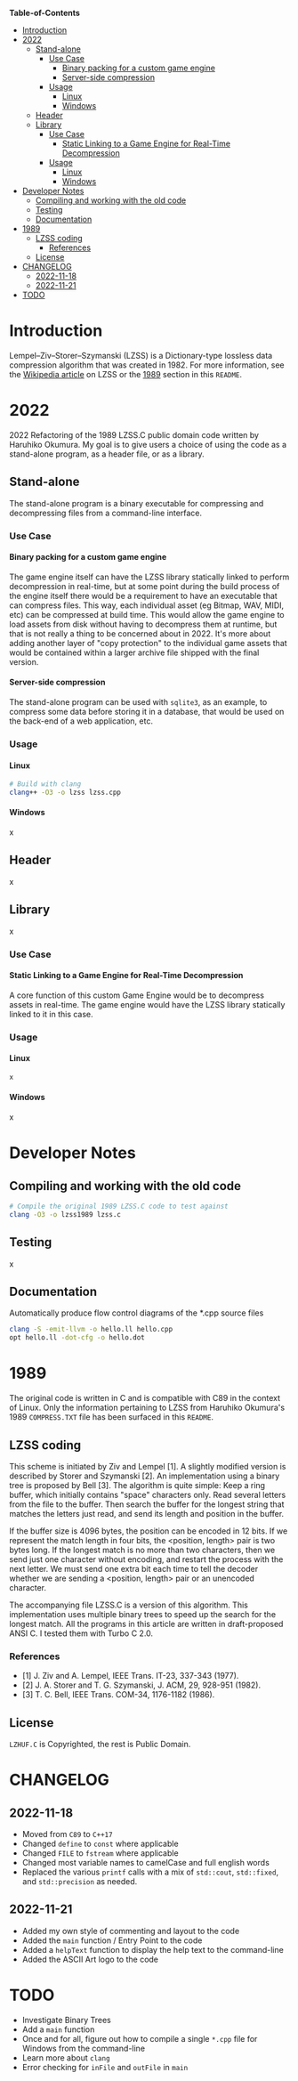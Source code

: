 **Table-of-Contents**
- [Introduction](#introduction)
- [2022](#2022)
  - [Stand-alone](#stand-alone)
    - [Use Case](#use-case)
      - [Binary packing for a custom game engine](#binary-packing-for-a-custom-game-engine)
      - [Server-side compression](#server-side-compression)
    - [Usage](#usage)
      - [Linux](#linux)
      - [Windows](#windows)
  - [Header](#header)
  - [Library](#library)
    - [Use Case](#use-case-1)
      - [Static Linking to a Game Engine for Real-Time Decompression](#static-linking-to-a-game-engine-for-real-time-decompression)
    - [Usage](#usage-1)
      - [Linux](#linux-1)
      - [Windows](#windows-1)
- [Developer Notes](#developer-notes)
  - [Compiling and working with the old code](#compiling-and-working-with-the-old-code)
  - [Testing](#testing)
  - [Documentation](#documentation)
- [1989](#1989)
  - [LZSS coding](#lzss-coding)
    - [References](#references)
  - [License](#license)
- [CHANGELOG](#changelog)
  - [2022-11-18](#2022-11-18)
  - [2022-11-21](#2022-11-21)
- [TODO](#todo)

# Introduction

Lempel–Ziv–Storer–Szymanski (LZSS) is a Dictionary-type lossless data compression algorithm that was created in 1982. For more information, see the [Wikipedia article](https://en.wikipedia.org/wiki/Lempel%E2%80%93Ziv%E2%80%93Storer%E2%80%93Szymanski) on LZSS or the [1989](#1989) section in this `README`.

# 2022

2022 Refactoring of the 1989 LZSS.C public domain code written by Haruhiko Okumura. My goal is to give users a choice of using the code as a stand-alone program, as a header file, or as a library. 

## Stand-alone

The stand-alone program is a binary executable for compressing and decompressing files from a command-line interface.

### Use Case

#### Binary packing for a custom game engine 

The game engine itself can have the LZSS library statically linked to perform decompression in real-time, but at some point during the build process of the engine itself there would be a requirement to have an executable that can compress files. This way, each individual asset (eg Bitmap, WAV, MIDI, etc) can be compressed at build time. This would allow the game engine to load assets from disk without having to decompress them at runtime, but that is not really a thing to be concerned about in 2022. It's more about adding another layer of "copy protection" to the individual game assets that would be contained within a larger archive file shipped with the final version.

#### Server-side compression

The stand-alone program can be used with `sqlite3`, as an example, to compress some data before storing it in a database, that would be used on the back-end of a web application, etc.

### Usage

#### Linux

```bash
# Build with clang
clang++ -O3 -o lzss lzss.cpp

```

#### Windows

x

## Header

x

## Library 

x

### Use Case

#### Static Linking to a Game Engine for Real-Time Decompression

A core function of this custom Game Engine would be to decompress assets in real-time. The game engine would have the LZSS library statically linked to it in this case.

### Usage

#### Linux

```bash
x
```

#### Windows

x

# Developer Notes

## Compiling and working with the old code

```bash
# Compile the original 1989 LZSS.C code to test against
clang -O3 -o lzss1989 lzss.c
```

## Testing

x

## Documentation

Automatically produce flow control diagrams of the *.cpp source files

```bash
clang -S -emit-llvm -o hello.ll hello.cpp
opt hello.ll -dot-cfg -o hello.dot
```

# 1989

The original code is written in C and is compatible with C89 in the context of Linux. Only the information pertaining to LZSS from Haruhiko Okumura's 1989 `COMPRESS.TXT` file has been surfaced in this `README`.

## LZSS coding

This scheme is initiated by Ziv and Lempel [1].  A slightly modified
version is described by Storer and Szymanski [2].  An implementation
using a binary tree is proposed by Bell [3].  The algorithm is quite
simple: Keep a ring buffer, which initially contains "space" characters
only.  Read several letters from the file to the buffer.  Then search
the buffer for the longest string that matches the letters just read,
and send its length and position in the buffer. 

If the buffer size is 4096 bytes, the position can be encoded in 12
bits.  If we represent the match length in four bits, the <position,
length> pair is two bytes long.  If the longest match is no more than
two characters, then we send just one character without encoding, and
restart the process with the next letter.  We must send one extra bit
each time to tell the decoder whether we are sending a <position,
length> pair or an unencoded character. 

The accompanying file LZSS.C is a version of this algorithm.  This
implementation uses multiple binary trees to speed up the search for the
longest match.  All the programs in this article are written in
draft-proposed ANSI C.  I tested them with Turbo C 2.0. 

### References

- [1] J. Ziv and A. Lempel, IEEE Trans. IT-23, 337-343 (1977).
- [2] J. A. Storer and T. G. Szymanski, J. ACM, 29, 928-951 (1982).
- [3] T. C. Bell, IEEE Trans. COM-34, 1176-1182 (1986).

## License

`LZHUF.C` is Copyrighted, the rest is Public Domain.

# CHANGELOG

## 2022-11-18

- Moved from `C89` to `C++17`
- Changed `define` to `const` where applicable
- Changed `FILE` to `fstream` where applicable
- Changed most variable names to camelCase and full english words
- Replaced the various `printf` calls with a mix of `std::cout`, `std::fixed`, and `std::precision` as needed.

## 2022-11-21

- Added my own style of commenting and layout to the code
- Added the `main` function / Entry Point to the code
- Added a `helpText` function to display the help text to the command-line
- Added the ASCII Art logo to the code

# TODO

- Investigate Binary Trees
- Add a `main` function
- Once and for all, figure out how to compile a single `*.cpp` file for Windows from the command-line
- Learn more about `clang`
- Error checking for `inFile` and `outFile` in `main`